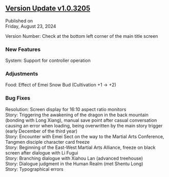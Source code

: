## [Version Update v1.0.3205](https://store.steampowered.com/news/app/1859910/view/4288076570031439915?l=tchinese)

Published on  
Friday, August 23, 2024

Version Number: Check at the bottom left corner of the main title screen


### New Features

System: Support for controller operation


### Adjustments

Food: Effect of Emei Snow Bud (Cultivation +1 -> +2)


### Bug Fixes

Resolution: Screen display for 16:10 aspect ratio monitors  
Story: Triggering the awakening of the dragon in the back mountain (bonding with Long Xiang), manual save point after casual conversation causing an error when loading, being overwritten by the main story trigger (early December of the third year)  
Story: Encounter with Emei Sect on the way to the Martial Arts Conference, Tangmen disciple character card freeze  
Story: Beginning of the East-West Martial Arts Alliance, freeze on black screen after dialogue with Li Fugui  
Story: Branching dialogue with Xiahou Lan (advanced treehouse)  
Story: Dialogue judgment in the Human Realm (met Shentu Long)  
Story: Typographical errors